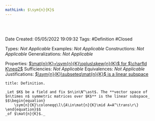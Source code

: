 ```yaml
---
mathLink: $\sym{n}{K}$
---
```


<br />
<br />

Date Created: 05/05/2022 19:09:32
Tags: #Definition #Closed

Types: _Not Applicable_
Examples: _Not Applicable_
Constructions: _Not Applicable_
Generalizations: _Not Applicable_

Properties: [$\mat{n}{K}=\sym{n}{K}\oplus\skew{n}{K}$ for $\charfld K\neq2$](Symmetric%20and%20skew-symmetric%20decomposition%20of%20matrices.md)
Sufficiencies: _Not Applicable_
Equivalences: _Not Applicable_
Justifications: [$\sym{n}{K}\subseteq\mat{n}{K}$ is a linear subspace](Symmetric%20matrices%20form%20a%20linear%20subspace%20of%20set%20of%20matrices.md)

``` ad-Definition
title: Definition.

_Let $K$ be a field and fix $n\in\N^\ast$. The **vector space of $n\times n$ symmetric matrices over $K$** is the linear subspace_
$$\begin{equation}
    \sym{n}{K}\coloneqq\l\{A\in\mat{n}{K}\mid A=A^\trans\r\}
\end{equation}$$
_of $\mat{n}{K}$._

```
